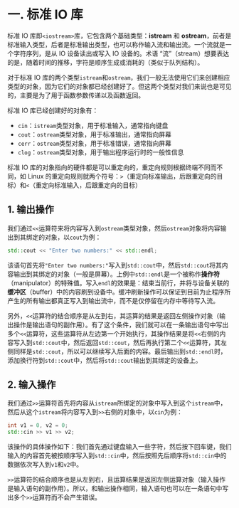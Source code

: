 # 一. 标准 IO 库

标准 IO 库即`<iostream>`库，它包含两个基础类型：**istream** 和 **ostream**，前者是标准输入类型，后者是标准输出类型，也可以称作输入流和输出流。一个流就是一个字符序列，是从 IO 设备读出或写入 IO 设备的。术语 “流”（stream）想要表达的是，随着时间的推移，字符是顺序生成或消耗的（类似于队列结构）。

对于标准 IO 库的两个类型`istream`和`ostream`，我们一般无法使用它们来创建相应类型的对象，因为它们的对象都已经创建好了。但这两个类型对我们来说也是可见的，主要是为了用于函数参数传递以及函数返回。

标准 IO 库已经创建好的对象有：

- `cin`：`istream`类型对象，用于标准输入，通常指向键盘
- `cout`：`ostream`类型对象，用于标准输出，通常指向屏幕
- `cerr`：`ostream`类型对象，用于标准错误，通常指向屏幕
- `clog`：`ostream`类型对象，用于输出程序运行时的一般性信息

标准 IO 库的对象指向的硬件都是可以重定向的，重定向规则根据终端不同而不同，如 Linux 的重定向规则就两个符号：`>`（重定向标准输出，后跟重定向的目标）和`<`（重定向标准输入，后跟重定向的目标）

## 1. 输出操作

我们通过`<<`运算符来将内容写入到`ostream`类型对象，然后`ostream`对象将内容输出到其绑定的对象，以`cout`为例：

```c++
std::cout << "Enter two numbers:" << std::endl;
```

该语句首先将`"Enter two numbers:"`写入到`std::cout`中，然后`std::cout`将其内容输出到其绑定的对象（一般是屏幕）。上例中`std::endl`是一个被称作**操作符**（manipulator）的特殊值。写入`endl`的效果是：结束当前行，并将与设备关联的**缓冲区**（buffer）中的内容刷到设备中。缓冲刷新操作可以保证到目前为止程序所产生的所有输出都真正写入到输出流中，而不是仅停留在内存中等待写入流。

另外，`<<`运算符的结合顺序是从左到右，其运算的结果是返回左侧操作对象（输出操作是输出语句的副作用）。有了这个条件，我们就可以在一条输出语句中写出多个`<<`运算符，这些运算符从左边第一个开始执行，其操作结果是将`<<`右侧的内容写入到`std::cout`中，然后返回`std::cout`，然后再执行第二个`<<`运算符，其左侧同样是`std::cout`，所以可以继续写入后面的内容。最后输出到`std::endl`时，添加换行符到`std::cout`中，然后将`std::cout`输出到其绑定的设备上。



## 2. 输入操作

我们通过`>>`运算符首先将内容从`istream`所绑定的对象中写入到这个`istream`中，然后从这个`istream`将内容写入到`>>`右侧的对象中，以`cin`为例：

```c++
int v1 = 0, v2 = 0;
std::cin >> v1 >> v2;
```

该操作的具体操作如下：我们首先通过键盘输入一些字符，然后按下回车键，我们输入的内容首先被按顺序写入到`std::cin`中，然后按照先后顺序将`std::cin`中的数据依次写入到`v1`和`v2`中。

`>>`运算符的结合顺序也是从左到右，且运算结果是返回左侧运算对象（输入操作是输入语句的副作用）。所以，和输出操作相同，输入语句也可以在一条语句中写出多个`>>`运算符而不会产生错误。